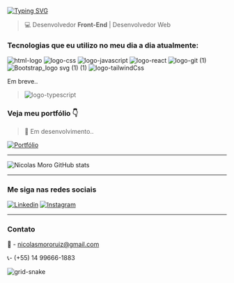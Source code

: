 [![Typing SVG](https://readme-typing-svg.demolab.com?font=Fira+Code&weight=600&pause=1000&color=D4D4D4&width=435&lines=Bem-vindo!+Me+chamo+Nicolas+Moro.;Sou+um+Desenvolvedor+Front-End)](https://git.io/typing-svg)
>:computer: Desenvolvedor **Front-End** | Desenvolvedor Web

### Tecnologias que eu utilizo no meu dia a dia atualmente:

![html-logo](https://github.com/user-attachments/assets/afcbd5cd-75c7-41ec-887a-f4fb0bd82e29)
![logo-css](https://github.com/user-attachments/assets/440fd2f3-77d8-4c9f-92e0-d6621e67e47d)
![logo-javascript](https://github.com/user-attachments/assets/d714a137-cde9-4ee6-853e-ce23630b4318)
![logo-react](https://github.com/user-attachments/assets/696fdcc2-514f-418c-b5a9-917d3e601c23)
![logo-git (1)](https://github.com/user-attachments/assets/d301d2e2-22f6-4003-ae1c-ae6d06e1fe2e)
![Bootstrap_logo svg (1) (1)](https://github.com/user-attachments/assets/40e589b3-4a5d-4de7-8c1c-f5407e70d714)
![logo-tailwindCss](https://github.com/user-attachments/assets/89555afd-8e1e-4e68-9fb4-66bb792da82c)

Em breve..

> ![logo-typescript](https://github.com/user-attachments/assets/2c0df8d3-8cbb-4218-b05f-145c540dcf75)

### Veja meu portfólio :point_down:

> 🚧 Em desenvolvimento..

[![Portfólio](https://img.shields.io/badge/website-000000?style=for-the-badge&logo=About.me&logoColor=white)](https://portfolio-nicolasmoro.netlify.app/)

<hr>

![Nicolas Moro GitHub stats](https://github-readme-stats.vercel.app/api?username=nickzmoro&show_icons=true&theme=radical)

<hr>

### Me siga nas redes sociais
[![Linkedin](https://img.shields.io/badge/LinkedIn-0077B5?style=for-the-badge&logo=linkedin&logoColor=white)](https://www.linkedin.com/in/nicolas-moro-26a5062b4/)
[![Instagram](https://img.shields.io/badge/Instagram-E4405F?style=for-the-badge&logo=instagram&logoColor=white)](https://www.instagram.com/nickzmoro/)

<hr>

### Contato
:e-mail: - nicolasmororuiz@gmail.com

:telephone_receiver:- (+55) 14 99666-1883

![grid-snake](https://github.com/user-attachments/assets/cd36364b-f058-4877-a514-98975e479690)
